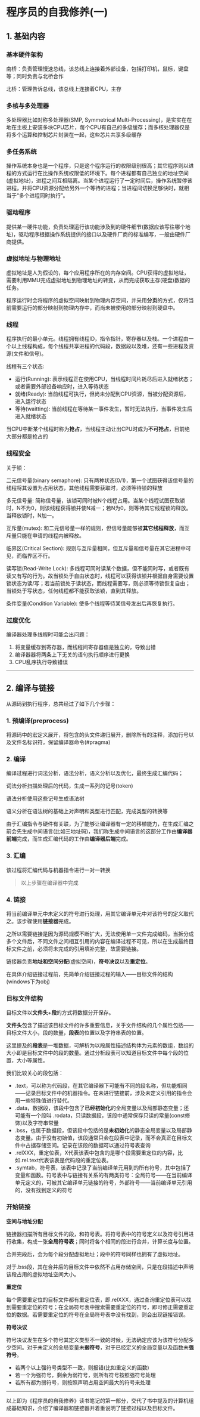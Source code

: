 # 程序员的自我修养(一)

## 1. 基础内容

### 基本硬件架构

南桥：负责管理慢速总线，该总线上连接着外部设备，包括打印机，鼠标，键盘等；同时负责与北桥合作

北桥：管理告诉总线，该总线上连接着CPU，主存

### 多核与多处理器

多处理器比如对称多处理器(SMP, Symmetrical Multi-Processing)，是实实在在地在主板上安装多块CPU芯片，每个CPU有自己的多级缓存；而多核处理器仅是将多个运算和控制芯片封装在一起，这些芯片共享多级缓存

### 多任务系统

操作系统本身也是一个程序，只是这个程序运行的权限级别很高；其它程序则以进程的方式运行在比操作系统权限低的环境下。每个进程都有自己独立的地址空间(虚拟地址)，进程之间互相隔离。当某个进程运行了一定时间后，操作系统暂停该进程，并将CPU资源分配给另外一个等待的进程；当进程间切换足够快时，就相当于“多个进程同时执行”。

### 驱动程序

提供某一硬件功能，负责处理运行该功能涉及到的硬件细节(数据应该写往哪个地址)，驱动程序根据操作系统提供的接口以及硬件厂商的标准编写，一般由硬件厂商提供。

### 虚拟地址与物理地址

虚拟地址是人为假设的，每个应用程序所在的内存空间。CPU获得的虚拟地址，需要利用MMU完成虚拟地址到物理地址的转变，从而完成获取主存(硬盘)数据的任务。

程序运行时会将程序的虚拟空间映射到物理内存空间，并采用**分页**的方式，仅将当前需要运行的部分映射到物理内存中，而尚未被使用的部分映射到硬盘中。

### 线程

程序执行的最小单元。线程拥有线程ID，指令指针，寄存器以及栈。一个进程由一个以上线程构成，每个线程共享进程的代码段，数据段以及堆，还有一些进程及资源(文件和信号)。

线程有三个状态:

* 运行(Running): 表示线程正在使用CPU，当线程时间片耗尽后进入就绪状态；或者需要外部设备响应时，进入等待状态
* 就绪(Ready): 当前线程可执行，但尚未分配到CPU资源，当被分配资源后，进入运行状态
* 等待(waitting): 当前线程在等待某一事件发生，暂时无法执行，当事件发生后进入就绪状态

当CPU中断某个线程时称为**抢占**，当线程主动让出CPU时成为**不可抢占**，目前绝大部分都是抢占的

### 线程安全

关于锁：

二元信号量(binary semaphore): 只有两种状态(0/1)，第一个试图获得该信号量的线程将其设置为占用状态，其他线程需要获取时，必须等待锁的释放

多元信号量: 简称信号量，该锁可同时被N个线程占用。当某个线程试图获取锁时，N不为0，则该线程获得锁并使N减一；若N为0，则等待其它线程锁的释放。当释放锁时，N加一。

互斥量(mutex): 和二元信号量一样的规则，但信号量能够被**其它线程释放**，而互斥量只能在申请的线程内被释放。

临界区(Critical Section): 规则与互斥量相同，但互斥量和信号量在其它进程中可见，而临界区不行。

读写锁(Read-Write Lock): 多线程可同时读某个数据，但不能同时写，或者既有读又有写的行为。故当锁处于自由状态时，线程可以获得该锁并根据自身需要设置锁状态为读/写；若当前锁处于读状态，而线程需要写，则必须等待锁恢复自由；当锁处于写状态，任何线程都不能获取该锁，直到其释放。

条件变量(Condition Variable): 使多个线程等待某信号发出后再恢复执行。

### 过度优化

编译器处理多线程时可能会出问题：

1. 将变量缓存到寄存器，而线程间寄存器值是独立的，导致出错
2. 编译器器将两条上下无关的语句执行顺序进行更换
3. CPU乱序执行导致错误

---

## 2. 编译与链接

从源码到执行程序，总共经过了如下几个步骤：

### 1. 预编译(preprocess)

将源码中的宏定义展开，将包含的头文件递归展开，删除所有的注释，添加行号以及文件名标识符，保留编译器命令(#pragma)

### 2. 编译

编译过程进行词法分析，语法分析，语义分析以及优化，最终生成汇编代码；

词法分析扫描处理后的代码，生成一系列的记号(token)

语法分析使用这些记号生成语法树

语义分析在语法树的基础上对声明和类型进行匹配，完成类型的转换等

由于汇编指令与硬件有关联，为了能够让编译器有一定的移植能力，在生成汇编之前会先生成中间语言(比如三地址码)，我们称生成中间语言的这部分工作由**编译器前端**完成，而生成汇编代码的工作由**编译器后端**完成。

### 3. 汇编

该过程将汇编代码与机器指令进行一对一转换

> 以上步骤在编译器中完成

### 4. 链接

将当前编译单元中未定义的符号进行处理，用其它编译单元中对该符号的定义取代之。该步骤使用**链接器**完成。

之所以需要链接是因为源码规模不断扩大，无法使用单一文件完成编码，当拆分成多个文件后，不同文件之间相互引用的内容在编译过程不可见，所以在生成最终目标文件之前，必须将未完成的引用填补完整，故需要链接。

链接器负责**地址和空间分配**(虚拟空间)，**符号决议**以及**重定位**。

在具体介绍链接过程前，先简单介绍链接过程的输入——目标文件的结构(windows下为obj)

### 目标文件结构

目标文件以**文件头**+**段**的方式将数据分开保存。

**文件头**包含了描述该目标文件的许多重要信息，关乎文件结构的几个属性包括——目标文件大小，段的数量，**段表**的位置以及字符串表的位置。

这里提及的**段表**是一堆数据，可解析为以段属性描述结构体为元素的数组，数组的大小即是目标文件中的段的数量。通过分析段表可以知道目标文件中每个段的位置，大小等属性。

我们比较关心的段包括：

* .text，可以称为代码段，在其它编译器下可能有不同的段名称，但功能相同——记录目标文件中的机器指令。在未进行链接前，涉及未定义引用的指令会用一些特殊值进行替代。
* .data，数据段，该段中包含了**已经初始化**的全局变量以及局部静态变量；还可能有一个段叫 .rodata，只读数据段，该段中通常保存只读的常量(const修饰)以及字符串常量
* .bss，也属于数据段，但该段中包括的是**未初始化**的静态全局变量以及局部静态变量。由于没有初始值，该段通常只会在段表中记录，而不会真正在目标文件中占据存储空间。记录在该段的数据可以通过符号表查询
* .relXXX，重定位表，X代表该表中包含的是哪个段需要重定位的内容，比如.rel.text代表该表是代码段的重定位表。
* .symtab，符号表，该表中记录了当前编译单元用到的所有符号，其中包括了变量和函数。符号表中与链接有关系的有两类符号：全局符号——在当前编译单元定义的，可被其它编译单元链接的符号，外部符号——当前编译单元引用的，没有找到定义的符号

### 开始链接

**空间与地址分配**

链接器扫描所有目标文件的段，和符号表。将符号表中的符号定义以及符号引用进行收集，构成一张**全局符号表**；同时将各个相同的段进行合并，计算长度与位置。

合并完段后，会为每个段分配虚拟地址；段中的符号同样也拥有了虚拟地址。

对于.bss段，其在合并后的目标文件中依然不占用存储空间，只是在段描述中声明该段占用的虚拟地址空间大小。

**重定位**

每个需要重定位的目标文件都有重定位表，即.relXXX，通过查询重定位表可以找到需要重定位的符号；在全局符号表中搜索需要重定位的符号，即可修正需要重定位的数据。若需要重定位的符号在全局符号表中没有找到，则会出现链接错误。

**符号决议**

符号决议发生在多个符号其定义类型不一致的时候，无法确定应该为该符号分配多少空间。对于未定义的全局变量未**弱符号**，对于已经定义的全局变量以及函数未**强符号**。

* 若两个以上强符号类型不一致，则报错(比如重定义的函数)
* 若一个为强符号，剩余为弱符号，则所有符号按照强符号处理
* 若所有都为弱符号，则按照声明占用空间最大的符号来处理

---

以上即为《程序员的自我修养》读书笔记的第一部分，交代了书中提及的计算机组成基础知识，介绍了编译器和链接器并着重说明了链接过程以及目标文件。